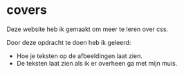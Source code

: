 # covers

Deze website heb ik gemaakt om meer te leren over css.

Door deze opdracht te doen heb ik geleerd:
* Hoe je teksten op de afbeeldingen laat zien.
* De teksten laat zien als ik er overheen ga met mijn muis.
